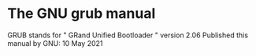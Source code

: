 # The GNU grub manual 
GRUB stands for " GRand Unified Bootloader "
version 2.06
Published this manual by GNU: 10 May 2021


